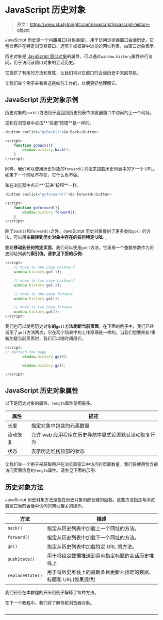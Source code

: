 # JavaScript 历史对象

> 原文：<https://www.studytonight.com/javascript/javascript-history-object>

JavaScript 历史是一个内置接口(对象类型)，用于访问浏览器窗口会话历史。它包含用户在特定浏览器窗口、选项卡或框架中浏览的网址列表，由窗口对象表示。

历史对象是 [JavaScript 窗口对象](https://www.studytonight.com/javascript/javascript-window-object)的属性，可以通过`window.history`属性进行访问，用于访问该窗口对象的会话历史。

它提供了有用的方法和属性，让我们可以在窗口的会话历史中来回导航。

让我们举个例子来看看这是如何工作的，以便更好地理解它。

## JavaScript 历史对象示例

历史对象的`back()`方法用于返回到历史列表中浏览器窗口中访问的上一个网址。

这和在浏览器中点击**“后退”按钮**是一样的。

```js
<button onclick="goBack()">Go Back</button>

<script>
	function goback(){
	    window.history.back();
	}
</script>
```

同样，我们可以使用历史对象的`forward()`方法来加载历史列表中的下一个 URL。如果下一个网址不存在，它什么也不做。

和在浏览器中点击**“前进”按钮**一样。

```js
<button onclick="goforward()">Go Forward</button>

<script>
	function goforward(){
	    window.history.forward();
	}
</script>
```

除了`back()`和`forward()`之外，JavaScript 历史对象提供了更多类似`go()` 的方法，可以用来**跳转到历史对象中存在的任何特定 URL** 。

要将**移动到任何特定页面**，我们可以使用`go()`方法，它采用一个整数参数作为历史网址列表的**索引值。请参见下面的示例:**

```js
<script>
    // move to one page backward
	window.history.go(-1);

    // move to two page backward
    window.history.go(-2);

    // move to one page forward
    window.history.go(1);

    // move to two page forward
    window.history.go(2);
</script>
```

我们也可以使用历史对象**的`go()`方法刷新当前页面**。在下面的例子中，我们已经调用了`go()`方法两次，它在两个场景中的工作原理是一样的。当我们想要刷新/重新加载当前页面时，我们可以随时调用它。

```js
<script>
// Refresh the page
        window.history.go(0);

        window.history.go();

</script>
```

## JavaScript 历史对象属性

以下是历史对象的属性。`length`属性使用最多。

| **属性** | **描述** |
| --- | --- |
| 长度 | 指定对象中包含的元素数量 |
| 滚动恢复 | 允许 web 应用程序在历史导航中显式设置默认滚动恢复行为 |
| 状态 | 表示历史堆栈顶部的状态 |

让我们举一个例子来获取用户在浏览器窗口中访问的页面数量。我们将使用包含被访问页面信息的`length`属性。请参见下面的示例:

## 历史对象方法

JavaScript 历史对象方法是指在历史对象内部创建的函数。这些方法指定与浏览器窗口当前会话中访问的网址相关的操作。

| 方法 | 描述 |
| --- | --- |
| `back()` | 指定从历史列表中加载上一个网址的方法。 |
| `forward()` | 指定从历史列表中加载下一个网址的方法。 |
| `go()` | 指定从历史列表中加载特定 URL 的方法。 |
| `pushState()` | 用于将给定数据推送到具有指定标题的会话历史堆栈上 |
| `replaceState()` | 用于将历史堆栈上的最新条目更新为指定的数据、标题和 URL(如果提供) |

我们已经在本教程的开头用例子解释了每种方法。

在下一个教程中，我们将了解导航浏览器对象。

* * *

* * *